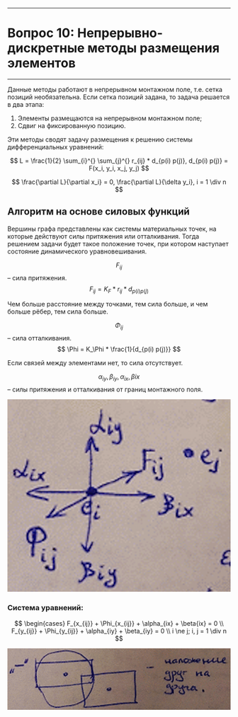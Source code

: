 ___
# Вопрос 10: Непрерывно-дискретные методы размещения элементов
___

Данные методы работают в непрерывном монтажном поле, т.е. сетка позиций необязательна. Если сетка позиций задана, то задача решается в два этапа:

1. Элементы размещаются на непрерывном монтажном поле;
2. Сдвиг на фиксированную позицию.

Эти методы сводят задачу размещения к решению системы дифференциальных уравнений:

$$ L = \frac{1}{2} \sum_{i}^{} \sum_{j}^{} r_{ij} * d_{p(i) p(j)}, d_{p(i) p(j)} = F(x_i, y_i, x_j, y_j) $$

$$ \frac{\partial L}{\partial x_i} = 0, \frac{\partial L}{\delta y_i}, i = 1 \div n $$

## Алгоритм на основе силовых функций

Вершины графа представлены как системы материальных точек, на которые действуют силы притяжения или отталкивания. Тогда решением задачи будет такое положение точек, при котором наступает состояние динамического уравновешивания.

$$ F_{ij} $$ – сила притяжения. $$ F_{ij} = K_F * r_{ij} * d_{p(i) p(j)} $$

Чем больше расстояние между точками, тем сила больше, и чем больше рёбер, тем сила больше.

$$ \Phi_{ij} $$ – сила отталкивания. $$ \Phi = K_\Phi * \frac{1}{d_{p(i) p(j)}} $$

Если связей между элементами нет, то сила отсутствует.

$$ \alpha_{iy}, \beta_{iy}, \alpha_{ix}, \beta{ix} $$ – силы притяжения и отталкивания от границ монтажного поля.

![1](../resources/imgs/10/1.png)

### Система уравнений:

$$ \begin{cases} F_{x_{ij}} + \Phi_{x_{ij}} + \alpha_{ix} + \beta{ix} = 0 \\ F_{y_{ij}} + \Phi_{y_{ij}} + \alpha_{iy} + \beta_{iy} = 0 \\ i \ne j; i, j = 1 \div n $$

![2](../resources/imgs/10/2.png)
